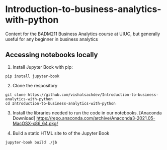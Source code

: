# Introduction-to-business-analytics-with-python
Content for the BADM211 Business Analytics course at UIUC, but generally useful for any beginner in business analytics 

## Accessing notebooks locally
1. Install Jupyter Book with pip:
```
pip install jupyter-book
```
2. Clone the respository
```
git clone https://github.com/vishalsachdev/Introduction-to-business-analytics-with-python
cd Introduction-to-business-analytics-with-python
```
3. Install the libraries needed to run the code in our notebooks. 
[Anaconda Download] https://repo.anaconda.com/archive/Anaconda3-2021.05-MacOSX-x86_64.pkg/

4. Build a static HTML site to of the Jupyter Book
```
jupyter-book build ./jb
```
